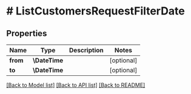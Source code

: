# # ListCustomersRequestFilterDate


## Properties 


Name | Type | Description | Notes
------------ | ------------- | ------------- | -------------
**from**| **\DateTime** |   | [optional]
**to**| **\DateTime** |   | [optional]


[[Back to Model list]](../../README.md#models) [[Back to API list]](../../README.md#endpoints) [[Back to README]](../../README.md)

